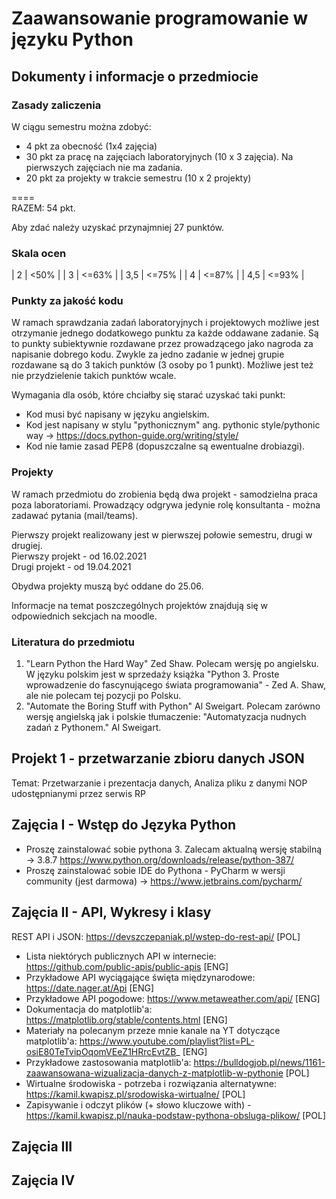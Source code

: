 # Zaawansowanie programowanie w języku Python

## Dokumenty i informacje o przedmiocie

### Zasady zaliczenia
W ciągu semestru można zdobyć:
- 4 pkt za obecność (1x4 zajęcia)
- 30 pkt za pracę na zajęciach laboratoryjnych (10 x 3 zajęcia). Na pierwszych zajęciach nie ma zadania.
- 20 pkt za projekty w trakcie semestru (10 x 2 projekty)

====<br>
RAZEM: 54 pkt.

Aby zdać należy uzyskać przynajmniej 27 punktów.

### Skala ocen

| 2   | <50%  |
| 3	  | <=63% |
| 3,5 | <=75% | 
| 4   | <=87% |
| 4,5	| <=93% |

### Punkty za jakość kodu
W ramach sprawdzania zadań laboratoryjnych i projektowych możliwe jest otrzymanie jednego dodatkowego punktu za każde oddawane zadanie.
Są to punkty subiektywnie rozdawane przez prowadzącego jako nagroda za napisanie dobrego kodu. Zwykle za jedno zadanie w jednej grupie rozdawane są do 3 takich punktów (3 osoby po 1 punkt). Możliwe jest też nie przydzielenie takich punktów wcale.

Wymagania dla osób, które chciałby się starać uzyskać taki punkt:
- Kod musi być napisany w języku angielskim.
- Kod jest napisany w stylu "pythonicznym" ang. pythonic style/pythonic way -> https://docs.python-guide.org/writing/style/
- Kod nie łamie zasad PEP8 (dopuszczalne są ewentualne drobiazgi).

### Projekty
W ramach przedmiotu do zrobienia będą dwa projekt - samodzielna praca poza laboratoriami. Prowadzący odgrywa jedynie rolę konsultanta - można zadawać pytania (mail/teams).<br>

Pierwszy projekt realizowany jest w pierwszej połowie semestru, drugi w drugiej.<br>
Pierwszy projekt - od 16.02.2021<br>
Drugi projekt - od 19.04.2021<br>

Obydwa projekty muszą być oddane do 25.06.<br>

Informacje na temat poszczególnych projektów znajdują się w odpowiednich sekcjach na moodle.

### Literatura do przedmiotu
1. "Learn Python the Hard Way" Zed Shaw. Polecam wersję po angielsku. W języku polskim jest w sprzedaży książka "Python 3. Proste wprowadzenie do fascynującego świata programowania" - Zed A. Shaw, ale nie polecam tej pozycji po Polsku.
2. "Automate the Boring Stuff with Python" Al Sweigart. Polecam zarówno wersję angielską jak i polskie tłumaczenie: "Automatyzacja nudnych zadań z Pythonem." Al Sweigart.

## Projekt 1 - przetwarzanie zbioru danych JSON

Temat: Przetwarzanie i prezentacja danych,
Analiza pliku z danymi NOP udostępnianymi przez serwis RP

## Zajęcia I - Wstęp do Języka Python

- Proszę zainstalować sobie pythona 3. Zalecam aktualną wersję stabilną -> 3.8.7 https://www.python.org/downloads/release/python-387/
- Proszę zainstalować sobie IDE do Pythona - PyCharm w wersji community (jest darmowa) -> https://www.jetbrains.com/pycharm/

## Zajęcia II - API, Wykresy i klasy

 REST API i JSON: https://devszczepaniak.pl/wstep-do-rest-api/ [POL]
- Lista niektórych publicznych API w internecie: https://github.com/public-apis/public-apis [ENG]
- Przykładowe API wyciągające święta międzynarodowe: https://date.nager.at/Api [ENG]
- Przykładowe API pogodowe: https://www.metaweather.com/api/  [ENG]
- Dokumentacja do matplotlib'a: https://matplotlib.org/stable/contents.html [ENG]
- Materiały na polecanym przeze mnie kanale na YT dotyczące matplotlib'a: https://www.youtube.com/playlist?list=PL-osiE80TeTvipOqomVEeZ1HRrcEvtZB_ [ENG]
- Przykładowe zastosowania matplotlib'a: https://bulldogjob.pl/news/1161-zaawansowana-wizualizacja-danych-z-matplotlib-w-pythonie [POL]
- Wirtualne środowiska - potrzeba i rozwiązania alternatywne: https://kamil.kwapisz.pl/srodowiska-wirtualne/ [POL]
- Zapisywanie i odczyt plików (+ słowo kluczowe with) - https://kamil.kwapisz.pl/nauka-podstaw-pythona-obsluga-plikow/ [POL]

## Zajęcia III

## Zajęcia IV


